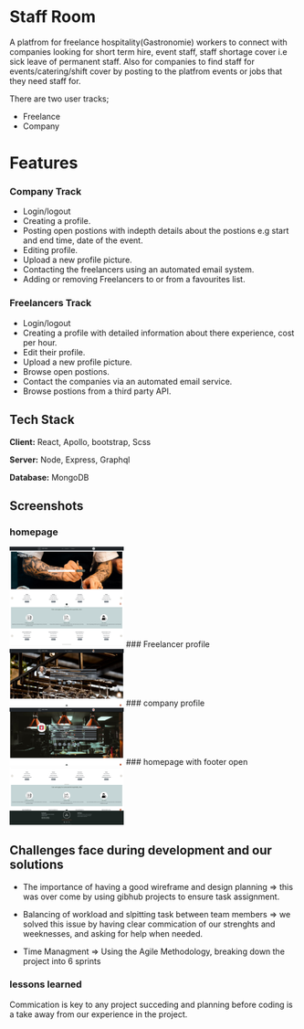 
# Staff Room    

A platfrom for freelance hospitality(Gastronomie) workers to connect with companies looking for short term hire, event staff, staff shortage cover i.e sick leave of permanent staff. 
Also for companies to find staff for events/catering/shift cover by posting to the platfrom events or jobs that they need staff for. 

There are two user tracks; 
- Freelance
-  Company                               
# Features
### Company Track
- Login/logout
- Creating a profile.
- Posting open postions with indepth details about the postions e.g start and end time, date of the event.
- Editing profile.
- Upload a new profile picture.
- Contacting the freelancers using an automated email system.
- Adding or removing Freelancers to or from a favourites list.
### Freelancers Track
- Login/logout
- Creating a profile with detailed information about there experience, cost per hour. 
- Edit their profile.
- Upload a new profile picture.
- Browse open postions.
- Contact the companies via an automated email service.
- Browse postions from a third party API.
## Tech Stack

**Client:** React, Apollo, bootstrap, Scss 

**Server:** Node, Express, Graphql

**Database:** MongoDB


## Screenshots
### homepage
<img src="public/Screenshots/Hompage.png" width="200"/>
### Freelancer profile
<img src="public/Screenshots/Freelancer.png" width="200"/>
### company profile
<img src="public/Screenshots/Company.png" width="200"/>
### homepage with footer open
<img src="public/Screenshots/Footer.png" width="200"/>


 
## Challenges face during development and our solutions
- The importance of having a good wireframe and design planning =>
  this was over come by using gibhub projects to ensure task assignment.

- Balancing of workload and slpitting task between team members => we solved this issue by having clear commication of our strenghts and weeknesses, and asking for help when needed.
- Time Managment => Using the Agile Methodology, breaking down the project into 6 sprints 

### lessons learned 
Commication is key to any project succeding and planning before coding is a take away from our experience in the project.    

